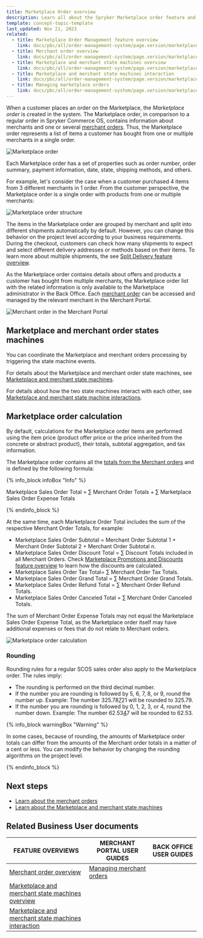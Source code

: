 ```yaml
---
title: Marketplace Order overview
description: Learn all about the Spryker Marketplace order feature and how orders work within your project.
template: concept-topic-template
last_updated: Nov 21, 2023
related:
  - title: Marketplace Order Management feature overview
    link: docs/pbc/all/order-management-system/page.version/marketplace/marketplace-order-management-feature-overview/marketplace-order-management-feature-overview.html
  - title: Merchant order overview
    link: docs/pbc/all/order-management-system/page.version/marketplace/marketplace-order-management-feature-overview/merchant-order-overview.html
  - title: Marketplace and merchant state machines overview
    link: docs/pbc/all/order-management-system/page.version/marketplace/marketplace-order-management-feature-overview/marketplace-and-merchant-state-machines-overview/marketplace-and-merchant-state-machines-overview.html
  - title: Marketplace and merchant state machines interaction
    link: docs/pbc/all/order-management-system/page.version/marketplace/marketplace-order-management-feature-overview/marketplace-and-merchant-state-machines-overview/marketplace-and-merchant-state-machines-interaction.html
  - title: Managing marketplace orders
    link: docs/pbc/all/order-management-system/page.version/marketplace/manage-in-the-back-office/manage-marketplace-orders.html
---
```


When a customer places an order on the Marketplace, the *Marketplace order* is created in the system. The Marketplace order, in comparison to a regular order in Spryker Commerce OS, contains information about merchants and one or several [merchant orders](/docs/pbc/all/order-management-system/{{page.version}}/marketplace/marketplace-order-management-feature-overview/merchant-order-overview.html). Thus, the Marketplace order represents a list of items a customer has bought from one or multiple merchants in a single order.

![Marketplace order](https://spryker.s3.eu-central-1.amazonaws.com/docs/Features/Marketplace/Marketplace+and+Merchant+orders/Marketplace+order+feature+overview/marketplace-order.png)

Each Marketplace order has a set of properties such as order number, order summary, payment information, date, state, shipping methods, and others.

For example, let's consider the case when a customer purchased 4 items from 3 different merchants in 1 order.
From the customer perspective, the Marketplace order is a single order with products from one or multiple merchants:

![Marketplace order structure](https://spryker.s3.eu-central-1.amazonaws.com/docs/Marketplace/user+guides/Features/Marketplace+order+management/Marketplace+Order+Management+feature+overview/Marketplace+Order+schema.png)

The items in the Marketplace order are grouped by merchant and split into different shipments automatically by default. However, you can change this behavior on the project level according to your business requirements. During the checkout, customers can check how many shipments to expect and select different delivery addresses or methods based on their items. To learn more about multiple shipments, the see [Split Delivery feature overview](/docs/pbc/all/order-management-system/{{page.version}}/base-shop/order-management-feature-overview/split-delivery-overview.html).

As the Marketplace order contains details about offers and products a customer has bought from multiple merchants, the Marketplace order list with the related information is only available to the Marketplace administrator in the Back Office. <!---See LINK TO BACK OFFICE FOR ORDERS for details about how Marketplace administrators can manage Marketplace orders in the Back Office.--> Each [merchant order](/docs/pbc/all/order-management-system/{{page.version}}/marketplace/marketplace-order-management-feature-overview/merchant-order-overview.html) can be accessed and managed by the relevant merchant in the Merchant Portal.<!---See LINK TO MERCHANT PORTAL FOR ORDERS for details about how merchants can manage their orders in the Merchant Portal.-->

![Merchant order in the Merchant Portal](https://spryker.s3.eu-central-1.amazonaws.com/docs/Features/Marketplace/Marketplace+and+Merchant+orders/Marketplace+order+feature+overview/merchant-order-in-merchant-portal.png)

## Marketplace and merchant order states machines
You can coordinate the Marketplace and merchant orders processing by triggering the state machine events.

For details about the Marketplace and merchant order state machines, see [Marketplace and merchant state machines](/docs/pbc/all/order-management-system/{{page.version}}/marketplace/marketplace-order-management-feature-overview/marketplace-and-merchant-state-machines-overview/marketplace-and-merchant-state-machines-overview.html).

For details about how the two state machines interact with each other, see [Marketplace and merchant state machine interactions](/docs/pbc/all/order-management-system/{{page.version}}/marketplace/marketplace-order-management-feature-overview/marketplace-and-merchant-state-machines-overview/marketplace-and-merchant-state-machines-interaction.html).

## Marketplace order calculation
By default, calculations for the Marketplace order items are performed using the item price (product offer price or the price inherited from the concrete or abstract product), their totals, subtotal aggregation, and tax information.

The Marketplace order contains all the [totals from the Merchant orders](/docs/pbc/all/order-management-system/{{page.version}}/marketplace/marketplace-order-management-feature-overview/merchant-order-overview.html) and is defined by the following formula:

{% info_block infoBox "Info" %}

Marketplace Sales Order Total = ∑ Merchant Order Totals + ∑ Marketplace Sales Order Expense Totals

{% endinfo_block %}

At the same time, each Marketplace Order Total includes the sum of the respective Merchant Order Totals, for example:

* Marketplace Sales Order Subtotal = Merchant Order Subtotal 1 + Merchant Order Subtotal 2 + Merchant Order Subtotal n.
* Marketplace Sales Order Discount Total = ∑ Discount Totals included in all Merchant Orders. Check [Marketplace Promotions and Discounts feature overview](/docs/pbc/all/discount-management/{{page.version}}/marketplace/marketplace-promotions-discounts-feature-overview.html) to learn how the discounts are calculated.
* Marketplace Sales Order Tax Total= ∑ Merchant Order Tax Totals.
* Marketplace Sales Order Grand Total = ∑ Merchant Order Grand Totals.
* Marketplace Sales Order Refund Total = ∑ Merchant Order Refund Totals.
* Marketplace Sales Order Canceled Total = ∑ Merchant Order Canceled Totals.

The sum of Merchant Order Expense Totals may not equal the Marketplace Sales Order Expense Total, as the Marketplace order itself may have additional expenses or fees that do not relate to Merchant orders.

![Marketplace order calculation](https://spryker.s3.eu-central-1.amazonaws.com/docs/Features/Marketplace/Marketplace+and+Merchant+orders/Marketplace+order+feature+overview/marketplace-order-calculation.png)

### Rounding
Rounding rules for a regular SCOS sales order also apply to the Marketplace order. The rules imply:

* The rounding is performed on the third decimal number.
* If the number you are rounding is followed by 5, 6, 7, 8, or 9, round the number up. Example: The number  325.78<u>7</u>21 will be rounded to 325.79.
* If the number you are rounding is followed by 0, 1, 2, 3, or 4, round the number down. Example:  The number 62.53<u>4</u>7 will be rounded to 62.53.

{% info_block warningBox "Warning" %}

In some cases, because of rounding, the amounts of Marketplace order totals can differ from the amounts of the Merchant order totals in a matter of a cent or less. You can modify the behavior by changing the rounding algorithms on the project level.  

{% endinfo_block %}

## Next steps
* [Learn about the merchant orders](/docs/pbc/all/order-management-system/{{page.version}}/marketplace/marketplace-order-management-feature-overview/merchant-order-overview.html)
* [Learn about the Marketplace and merchant state machines](/docs/pbc/all/order-management-system/{{page.version}}/marketplace/marketplace-order-management-feature-overview/marketplace-and-merchant-state-machines-overview/marketplace-and-merchant-state-machines-overview.html)

## Related Business User documents

|FEATURE OVERVIEWS  |MERCHANT PORTAL USER GUIDES  |BACK OFFICE USER GUIDES |
|---------|---------|---------|
|[Merchant order overview](/docs/pbc/all/order-management-system/{{page.version}}/marketplace/marketplace-order-management-feature-overview/merchant-order-overview.html) |[Managing merchant orders](/docs/pbc/all/order-management-system/{{page.version}}/marketplace/manage-merchant-orders.html)  | <!---LINK TO BO ORDER MANAGEMENT-->|
|[Marketplace and merchant state machines overview](/docs/pbc/all/order-management-system/{{page.version}}/marketplace/marketplace-order-management-feature-overview/marketplace-and-merchant-state-machines-overview/marketplace-and-merchant-state-machines-overview.html) | | |
|[Marketplace and merchant state machines interaction](/docs/pbc/all/order-management-system/{{page.version}}/marketplace/marketplace-order-management-feature-overview/marketplace-and-merchant-state-machines-overview/marketplace-and-merchant-state-machines-interaction.html) | | |
